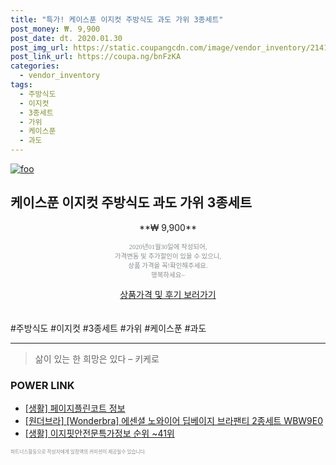 ```yaml
--- 
title: "특가! 케이스푼 이지컷 주방식도 과도 가위 3종세트" 
post_money: ₩. 9,900 
post_date: dt. 2020.01.30 
post_img_url: https://static.coupangcdn.com/image/vendor_inventory/2141/4cde464ce2d5477c47318c6a6de94217157279a30ebf61f54d2af89277b4.jpg 
post_link_url: https://coupa.ng/bnFzKA 
categories: 
  - vendor_inventory 
tags: 
  - 주방식도 
  - 이지컷 
  - 3종세트 
  - 가위 
  - 케이스푼 
  - 과도 
--- 
```

[![foo](https://static.coupangcdn.com/image/vendor_inventory/2141/4cde464ce2d5477c47318c6a6de94217157279a30ebf61f54d2af89277b4.jpg)](https://coupa.ng/bnFzKA) 

## 케이스푼 이지컷 주방식도 과도 가위 3종세트 
<p style="text-align: center;">**₩ 9,900**</p> 
<p style="text-align: center;"><span style="color: #898c8f; font-family: Georgia,Times,serif; font-size: 0.75em;">2020년01월30일에 작성되어, <br>가격변동 및 추가할인이 있을 수 있으니,<br> 상품 가격을 꼭!확인해주세요.<br>행복하세요~</span> 
</p>	 
<div markdown="0" style="text-align: center;"><a href="https://coupa.ng/bnFzKA" class="btn btn--success">상품가격 및 후기 보러가기</a></div> 
<br><br> 
  #주방식도 #이지컷 #3종세트 #가위 #케이스푼 #과도 
<hr> 

> 삶이 있는 한 희망은 있다  – 키케로 


### POWER LINK

* <a href="https://blog.naver.com/fasyy4321/221764233028" target="_blank"> [생활] 페이지플린코트 정보 </a>
* <a href="https://blog.naver.com/sakai111/221781297483" target="_blank">[원더브라] [Wonderbra] 에센셜 노와이어 딥베이지 브라팬티 2종세트 WBW9E0</a>
* <a href="https://blog.naver.com/fasyy4321/221774473310" target="_blank"> [생활] 이지핏안전문특가정보 순위 ~41위</a>

<span style="color: #898c8f; font-family: Georgia,Times,serif; font-size: 0.55em;">파트너스활동으로 작성자에게 일정액의 커미션이 제공될수 있습니다.</span> 
